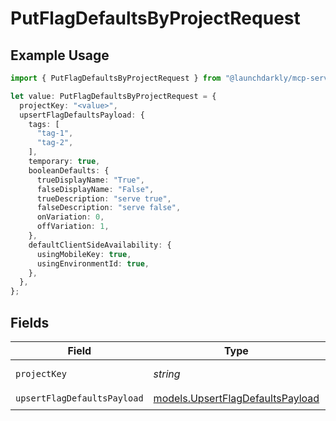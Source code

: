 # PutFlagDefaultsByProjectRequest

## Example Usage

```typescript
import { PutFlagDefaultsByProjectRequest } from "@launchdarkly/mcp-server/models/operations";

let value: PutFlagDefaultsByProjectRequest = {
  projectKey: "<value>",
  upsertFlagDefaultsPayload: {
    tags: [
      "tag-1",
      "tag-2",
    ],
    temporary: true,
    booleanDefaults: {
      trueDisplayName: "True",
      falseDisplayName: "False",
      trueDescription: "serve true",
      falseDescription: "serve false",
      onVariation: 0,
      offVariation: 1,
    },
    defaultClientSideAvailability: {
      usingMobileKey: true,
      usingEnvironmentId: true,
    },
  },
};
```

## Fields

| Field                                                                         | Type                                                                          | Required                                                                      | Description                                                                   |
| ----------------------------------------------------------------------------- | ----------------------------------------------------------------------------- | ----------------------------------------------------------------------------- | ----------------------------------------------------------------------------- |
| `projectKey`                                                                  | *string*                                                                      | :heavy_check_mark:                                                            | The project key                                                               |
| `upsertFlagDefaultsPayload`                                                   | [models.UpsertFlagDefaultsPayload](../../models/upsertflagdefaultspayload.md) | :heavy_check_mark:                                                            | N/A                                                                           |
